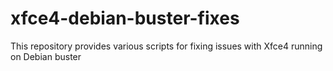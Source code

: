# xfce4-debian-buster-fixes
This repository provides various scripts for fixing issues with Xfce4 running on Debian buster
